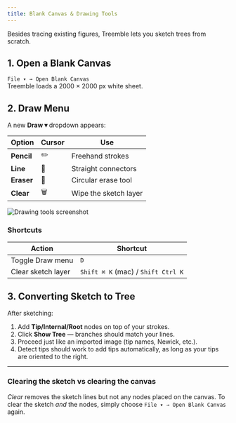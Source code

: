```yaml
---
title: Blank Canvas & Drawing Tools
---
```


Besides tracing existing figures, Treemble lets you sketch trees from scratch.

## 1. Open a Blank Canvas

`File ▾ → Open Blank Canvas`  
Treemble loads a 2000 × 2000 px white sheet.

## 2. Draw Menu

A new **Draw ▾** dropdown appears:

| Option | Cursor | Use |
|--------|--------|-----|
| **Pencil**  | ✏️ | Freehand strokes |
| **Line**    | 📏 | Straight connectors |
| **Eraser**  | 🧽 | Circular erase tool |
| **Clear**   | 🗑️ | Wipe the sketch layer |

![Drawing tools screenshot](https://via.placeholder.com/800x400?text=UI+Overview)

### Shortcuts

| Action | Shortcut |
|--------|----------|
| Toggle Draw menu | `D` |
| Clear sketch layer | `Shift ⌘ K` (mac) / `Shift Ctrl K` |

## 3. Converting Sketch to Tree

After sketching:

1. Add **Tip/Internal/Root** nodes on top of your strokes.  
2. Click **Show Tree** — branches should match your lines.  
3. Proceed just like an imported image (tip names, Newick, etc.).
4. Detect tips should work to add tips automatically, as long as your tips are oriented to the right.

---

### Clearing the sketch vs clearing the canvas

*Clear* removes the sketch lines but not any nodes placed on the canvas. To clear the sketch *and* the nodes, simply choose `File ▾ → Open Blank Canvas` again.
